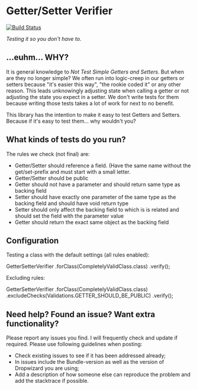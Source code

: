 Getter/Setter Verifier
==========
[![Build Status](https://travis-ci.org/TomCools/GetterSetterVerifier.png?branch=master)](https://github.com/TomCools/GetterSetterVerifier)

*Testing it so you don't have to.*

...euhm... WHY?
---
It is general knowledge to *Not Test Simple Getters and Setters*. But when are they no longer simple?
We often run into logic-creep in our getters or setters because "it's easier this way", "the rookie coded it" or any other reason.
This leads unknowingly adjusting state when calling a getter or not adjusting the state you expect in a setter.
We don't write tests for them because writing those tests takes a lot of work for next to no benefit.

This library has the intention to make it easy to test Getters and Setters.
Because if it's easy to test them... why wouldn't you?

What kinds of tests do you run?
---
The rules we check (not final) are:
- Getter/Setter should reference a field. (Have the same name without the get/set-prefix and must start with a small letter.
- Getter/Setter should be public
- Getter should not have a parameter and should return same type as backing field
- Setter should have exactly one parameter of the same type as the backing field and should have void return type
- Setter should only affect the backing field to which is is related and should set the field with the parameter value
- Getter should return the exact same object as the backing field

Configuration
---
Testing a class with the default settings (all rules enabled):

GetterSetterVerifier
                .forClass(CompletelyValidClass.class)
                .verify();

Excluding rules:

GetterSetterVerifier
                .forClass(CompletelyValidClass.class)
                .excludeChecks(Validations.GETTER_SHOULD_BE_PUBLIC)
                .verify();

Need help? Found an issue? Want extra functionality?
---
Please report any issues you find. I will frequently check and update if required.
Please use following guidelines when posting:

* Check existing issues to see if it has been addressed already;
* In issues include the Bundle-version as well as the version of Dropwizard you are using;
* Add a description of how someone else can reproduce the problem and add the stacktrace if possible.